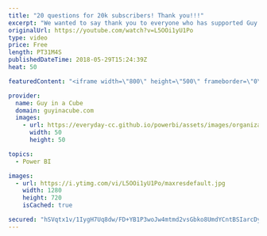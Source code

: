 ```yaml
---
title: "20 questions for 20k subscribers! Thank you!!!"
excerpt: "We wanted to say thank you to everyone who has supported Guy in a Cube over the years! 20,000 subscribers is a big milestone. Here are 20 questions for 20,000 subscribers.   1. Who do you work for? [01:53]  2. How long have you worked for Microsoft? [02:34]  3. What do you do? [03:01]  4. How did you"
originalUrl: https://youtube.com/watch?v=L5OOi1yU1Po
type: video
price: Free
length: PT31M4S
publishedDateTime: 2018-05-29T15:24:39Z
heat: 50

featuredContent: "<iframe width=\"800\" height=\"500\" frameborder=\"0\" src=\"https://www.youtube.com/embed/L5OOi1yU1Po\" allow=\"accelerometer; autoplay; encrypted-media; gyroscope; picture-in-picture\" allowfullscreen></iframe>"

provider:
  name: Guy in a Cube
  domain: guyinacube.com
  images:
    - url: https://everyday-cc.github.io/powerbi/assets/images/organizations/guyinacube.com-50x50.jpg
      width: 50
      height: 50

topics:
  - Power BI

images:
  - url: https://i.ytimg.com/vi/L5OOi1yU1Po/maxresdefault.jpg
    width: 1280
    height: 720
    isCached: true

secured: "hSVqtx1v/1IygH7Uq8dw/FD+YB1P3woJw4mtmd2vsGbko8UmdYCntBSIarcDyt/j0uucOLlaIgTBPkLHrbnu/E+C8pGxe/MbPLpuqFyerPtDtO6dH4Fsm4ntbo4x8b9QGjiCom5zFUXYHpzz7e8P9J6ODTcl2RQwqo4rL97wXMmlpF+JtujB6CtNcTQNQHbOpo/jVbg32jJdFoJINEKBV3sNYyOSaqHj4t8fpLZVrJIdr4DXanoQp4rHDQbby9dufTKtOR4OXFVaMt61YVKCyBQz4VPKc2XbkEFufufa2LFo5EhiCYoAvTsWME/apWtBVU8lduVEDnLZhoHfN2SZ56ckvAt7DYsczieRm8n8BaOkINWB+xtIWAvdOu9lQVqmBZp3Uy3G99Fp2Xww31WwEU45rWQOLQ5aSLOyI03SGXQ=;JZGrmUmzi3n8aSFDgDyHCA=="
---
```


